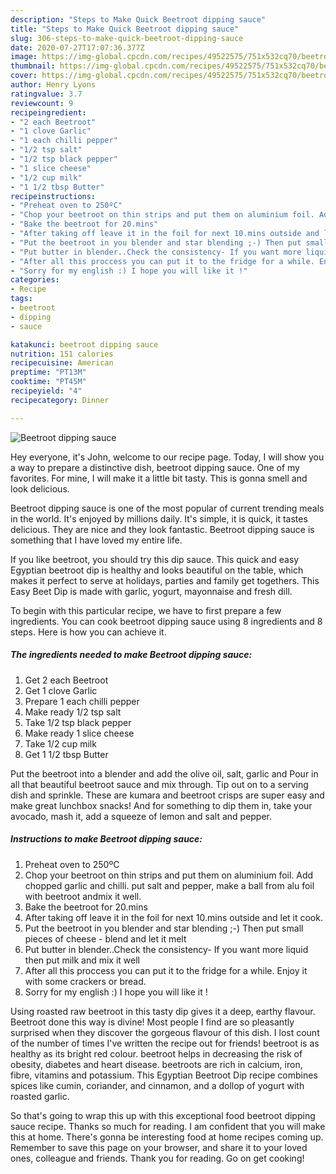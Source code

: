 ```yaml
---
description: "Steps to Make Quick Beetroot dipping sauce"
title: "Steps to Make Quick Beetroot dipping sauce"
slug: 306-steps-to-make-quick-beetroot-dipping-sauce
date: 2020-07-27T17:07:36.377Z
image: https://img-global.cpcdn.com/recipes/49522575/751x532cq70/beetroot-dipping-sauce-recipe-main-photo.jpg
thumbnail: https://img-global.cpcdn.com/recipes/49522575/751x532cq70/beetroot-dipping-sauce-recipe-main-photo.jpg
cover: https://img-global.cpcdn.com/recipes/49522575/751x532cq70/beetroot-dipping-sauce-recipe-main-photo.jpg
author: Henry Lyons
ratingvalue: 3.7
reviewcount: 9
recipeingredient:
- "2 each Beetroot"
- "1 clove Garlic"
- "1 each chilli pepper"
- "1/2 tsp salt"
- "1/2 tsp black pepper"
- "1 slice cheese"
- "1/2 cup milk"
- "1 1/2 tbsp Butter"
recipeinstructions:
- "Preheat oven to 250ºC"
- "Chop your beetroot on thin strips and put them on aluminium foil. Add chopped garlic and chilli. put salt and pepper, make a ball from alu foil with beetroot andmix it well."
- "Bake the beetroot for 20.mins"
- "After taking off leave it in the foil for next 10.mins outside and let it cook."
- "Put the beetroot in you blender and star blending ;-) Then put small pieces of cheese - blend and let it melt"
- "Put butter in blender..Check the consistency- If you want more liquid then put milk and mix it well"
- "After all this proccess you can put it to the fridge for a while. Enjoy it with some crackers or bread."
- "Sorry for my english :) I hope you will like it !"
categories:
- Recipe
tags:
- beetroot
- dipping
- sauce

katakunci: beetroot dipping sauce 
nutrition: 151 calories
recipecuisine: American
preptime: "PT13M"
cooktime: "PT45M"
recipeyield: "4"
recipecategory: Dinner

---
```



![Beetroot dipping sauce](https://img-global.cpcdn.com/recipes/49522575/751x532cq70/beetroot-dipping-sauce-recipe-main-photo.jpg)

Hey everyone, it's John, welcome to our recipe page. Today, I will show you a way to prepare a distinctive dish, beetroot dipping sauce. One of my favorites. For mine, I will make it a little bit tasty. This is gonna smell and look delicious.

Beetroot dipping sauce is one of the most popular of current trending meals in the world. It's enjoyed by millions daily. It's simple, it is quick, it tastes delicious. They are nice and they look fantastic. Beetroot dipping sauce is something that I have loved my entire life.

If you like beetroot, you should try this dip sauce. This quick and easy Egyptian beetroot dip is healthy and looks beautiful on the table, which makes it perfect to serve at holidays, parties and family get togethers. This Easy Beet Dip is made with garlic, yogurt, mayonnaise and fresh dill.


To begin with this particular recipe, we have to first prepare a few ingredients. You can cook beetroot dipping sauce using 8 ingredients and 8 steps. Here is how you can achieve it.

<!--inarticleads1-->

##### The ingredients needed to make Beetroot dipping sauce:

1. Get 2 each Beetroot
1. Get 1 clove Garlic
1. Prepare 1 each chilli pepper
1. Make ready 1/2 tsp salt
1. Take 1/2 tsp black pepper
1. Make ready 1 slice cheese
1. Take 1/2 cup milk
1. Get 1 1/2 tbsp Butter


Put the beetroot into a blender and add the olive oil, salt, garlic and Pour in all that beautiful beetroot sauce and mix through. Tip out on to a serving dish and sprinkle. These are kumara and beetroot crisps are super easy and make great lunchbox snacks! And for something to dip them in, take your avocado, mash it, add a squeeze of lemon and salt and pepper. 

<!--inarticleads2-->

##### Instructions to make Beetroot dipping sauce:

1. Preheat oven to 250ºC
1. Chop your beetroot on thin strips and put them on aluminium foil. Add chopped garlic and chilli. put salt and pepper, make a ball from alu foil with beetroot andmix it well.
1. Bake the beetroot for 20.mins
1. After taking off leave it in the foil for next 10.mins outside and let it cook.
1. Put the beetroot in you blender and star blending ;-) Then put small pieces of cheese - blend and let it melt
1. Put butter in blender..Check the consistency- If you want more liquid then put milk and mix it well
1. After all this proccess you can put it to the fridge for a while. Enjoy it with some crackers or bread.
1. Sorry for my english :) I hope you will like it !


Using roasted raw beetroot in this tasty dip gives it a deep, earthy flavour. Beetroot done this way is divine! Most people I find are so pleasantly surprised when they discover the gorgeous flavour of this dish. I lost count of the number of times I&#39;ve written the recipe out for friends! beetroot is as healthy as its bright red colour. beetroot helps in decreasing the risk of obesity, diabetes and heart disease. beetroots are rich in calcium, iron, fibre, vitamins and potassium. This Egyptian Beetroot Dip recipe combines spices like cumin, coriander, and cinnamon, and a dollop of yogurt with roasted garlic. 

So that's going to wrap this up with this exceptional food beetroot dipping sauce recipe. Thanks so much for reading. I am confident that you will make this at home. There's gonna be interesting food at home recipes coming up. Remember to save this page on your browser, and share it to your loved ones, colleague and friends. Thank you for reading. Go on get cooking!
